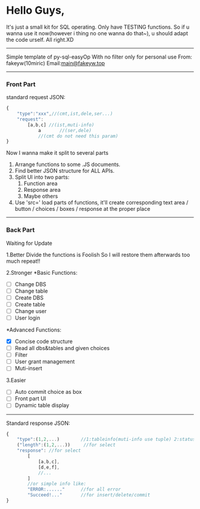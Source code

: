 # Hello Guys,

It's just a small kit for SQL operating.
Only have TESTING functions.
So if u wanna use it now(however i thing no one wanna do that~),
u should adapt the code urself.
All right.XD

-----------

Simple template of py-sql-easyOp 
With no filter
only for personal use
From: fakeyw(10miric)
Email:main@fakeyw.top

------

### Front Part

standard request JSON:

```javascript
{
	"type":"xxx",//(cmt,ist,dele,ser...)
	"request":	
  		[a,b,c]	//(ist,muti-info)
			a  		//(ser,dele)
			//(cmt do not need this param)
}
```
Now I wanna make it split to several parts

1. Arrange functions to some .JS documents.
2. Find better JSON structure for ALL APIs.
3. Split UI into two parts: 
   1. Function area
   2. Response area
   3. Maybe others
4. Use 'src=' load parts of functions, it'll create corresponding text area / button / choices / boxes / response at the proper place

--------

### Back Part

Waiting for Update

1.Better
Divide the functions is Foolish
So I will restore them afterwards
too much repeat!!

2.Stronger
*Basic Functions:

- [ ] Change DBS
- [ ] Change table
- [ ] Create DBS
- [ ] Create table
- [ ] Change user
- [ ] User login

*Advanced Functions:

- [x] Concise code structure					
- [ ] Read all dbs&tables and given choices
- [ ] Filter
- [ ] User grant management
- [ ] Muti-insert

3.Easier

- [ ] Auto commit choice as box
- [ ] Front part UI
- [ ] Dynamic table display

------------
Standard response JSON:
```javascript
{
	"type":(1,2,...)		//1:tableinfo(muti-info use tuple) 2:status info(onr sentence)
	("length":(1,2,...))	 //for select
	"response": //for select
		[
			[a,b,c],
			[d,e,f],
			//...
		]
		//or simple info like:
		"ERROR:......"  	//for all error
		"Succeed!..."		//for insert/delete/commit
}
```